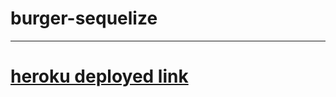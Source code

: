 # burger-sequelize 


---


# [heroku deployed link](https://this-one-is-sequelized.herokuapp.com/)
